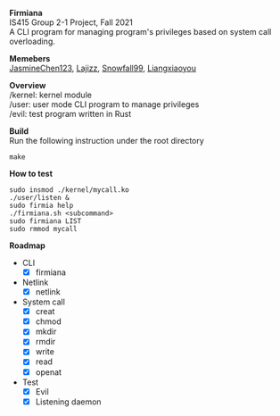 **Firmiana**  
IS415 Group 2-1 Project, Fall 2021    
A CLI program for managing program's privileges based on system call overloading.

**Memebers**  
[JasmineChen123](https://github.com/JasmineChen123),
[Lajizz](https://github.com/Lajizz),
[Snowfall99](https://github.com/Snowfall99),
[Liangxiaoyou](https://github.com/liangxiaoyou)  

**Overview**  
/kernel: kernel module  
/user: user mode CLI program to manage privileges  
/evil: test program written in Rust  

**Build**  
Run the following instruction under the root directory
```
make
```

**How to test**   
```
sudo insmod ./kernel/mycall.ko
./user/listen &
sudo firmia help
./firmiana.sh <subcommand>
sudo firmiana LIST
sudo rmmod mycall
```  

**Roadmap**  
- CLI
    - [x] firmiana

- Netlink  
    - [x] netlink  

- System call 
    - [x] creat  
    - [x] chmod  
    - [x] mkdir  
    - [x] rmdir
    - [x] write  
    - [x] read  
    - [x] openat 

- Test  
    - [x] Evil
    - [x] Listening daemon
